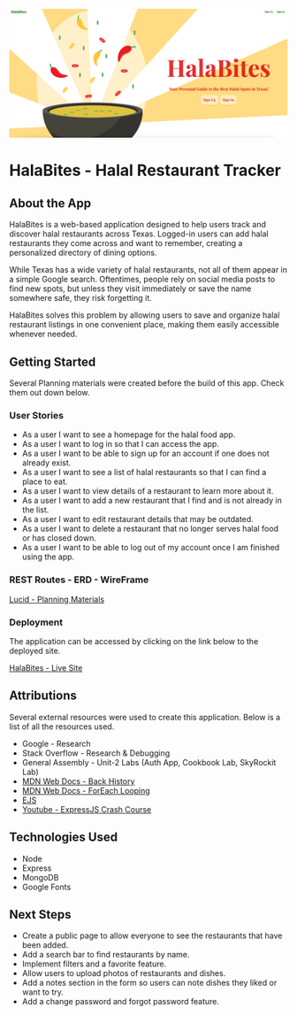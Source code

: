 ![HalaBites](<public/images/Landing-Page.png>)

# **HalaBites** - Halal Restaurant Tracker

## About the App
HalaBites is a web-based application designed to help users track and discover halal restaurants across Texas. Logged-in users can add halal restaurants they come across and want to remember, creating a personalized directory of dining options.

While Texas has a wide variety of halal restaurants, not all of them appear in a simple Google search. Oftentimes, people rely on social media posts to find new spots, but unless they visit immediately or save the name somewhere safe, they risk forgetting it.

HalaBites solves this problem by allowing users to save and organize halal restaurant listings in one convenient place, making them easily accessible whenever needed.


## Getting Started
Several Planning materials were created before the build of this app. Check them out down below. 

### User Stories
* As a user I want to see a homepage for the halal food app.
* As a user I want to log in so that I can access the app.
* As a user I want to be able to sign up for an account if one does not already exist.
* As a user I want to see a list of halal restaurants so that I can find a place to eat.
* As a user I want to view details of a restaurant to learn more about it.
* As a user I want to add a new restaurant that I find and is not already in the list.
* As a user I want to edit restaurant details that may be outdated.
* As a user I want to delete a restaurant that no longer serves halal food or has closed down.
* As a user I want to be able to log out of my account once I am finished using the app.

### REST Routes - ERD - WireFrame

[Lucid - Planning Materials](https://lucid.app/lucidchart/b9c69280-20b7-459f-af5f-a4ff784d3bc3/edit?invitationId=inv_ec52bae0-ea25-4fa1-9d47-c7221bf761b8&page=0_0#)

### Deployment
The application can be accessed by clicking on the link below to the deployed site. 

[HalaBites - Live Site](https://halabites-a2120cbffbed.herokuapp.com/)


## Attributions
Several external resources were used to create this application. Below is a list of all the resources used.

* Google - Research
* Stack Overflow - Research & Debugging
* General Assembly - Unit-2 Labs (Auth App, Cookbook Lab, SkyRockit Lab)
* [MDN Web Docs - Back History](https://developer.mozilla.org/en-US/docs/Web/API/History/back)
* [MDN Web Docs - ForEach Looping](https://developer.mozilla.org/en-US/docs/Web/JavaScript/Reference/Global_Objects/Array/forEach)
* [EJS](https://ejs.co/)
* [Youtube - ExpressJS Crash Course](https://www.youtube.com/watch?v=gnsO8-xJ8rs&ab_channel=TraversyMedia)

## Technologies Used
* Node
* Express
* MongoDB
* Google Fonts

## Next Steps
* Create a public page to allow everyone to see the restaurants that have been added. 
* Add a search bar to find restaurants by name.
* Implement filters and a favorite feature.
* Allow users to upload photos of restaurants and dishes. 
* Add a notes section in the form so users can note dishes they liked or want to try.
* Add a change password and forgot password feature. 